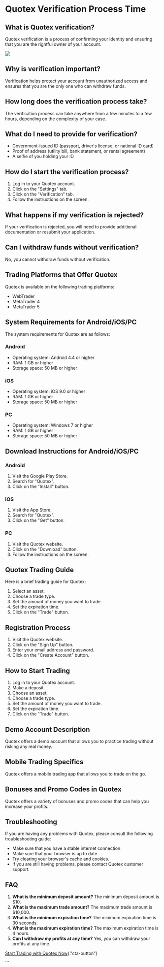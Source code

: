 # Quotex Verification Process Time

## What is Quotex verification?

Quotex verification is a process of confirming your identity and
ensuring that you are the rightful owner of your account.

[![](https://static.quotex.io/files/4_en/300_250.jpg)](https://traff.sbs/brokerqxlid)

## Why is verification important?

Verification helps protect your account from unauthorized access and
ensures that you are the only one who can withdraw funds.

## How long does the verification process take?

The verification process can take anywhere from a few minutes to a few
hours, depending on the complexity of your case.

## What do I need to provide for verification?

-   Government-issued ID (passport, driver\'s license, or national ID
    card)
-   Proof of address (utility bill, bank statement, or rental agreement)
-   A selfie of you holding your ID

## How do I start the verification process?

1.  Log in to your Quotex account.
2.  Click on the "Settings" tab.
3.  Click on the "Verification" tab.
4.  Follow the instructions on the screen.

## What happens if my verification is rejected?

If your verification is rejected, you will need to provide additional
documentation or resubmit your application.

## Can I withdraw funds without verification?

No, you cannot withdraw funds without verification.

## Trading Platforms that Offer Quotex

Quotex is available on the following trading platforms:

-   WebTrader
-   MetaTrader 4
-   MetaTrader 5

## System Requirements for Android/iOS/PC

The system requirements for Quotex are as follows:

### Android

-   Operating system: Android 4.4 or higher
-   RAM: 1 GB or higher
-   Storage space: 50 MB or higher

### iOS

-   Operating system: iOS 9.0 or higher
-   RAM: 1 GB or higher
-   Storage space: 50 MB or higher

### PC

-   Operating system: Windows 7 or higher
-   RAM: 1 GB or higher
-   Storage space: 50 MB or higher

## Download Instructions for Android/iOS/PC

### Android

1.  Visit the Google Play Store.
2.  Search for "Quotex".
3.  Click on the "Install" button.

### iOS

1.  Visit the App Store.
2.  Search for "Quotex".
3.  Click on the "Get" button.

### PC

1.  Visit the Quotex website.
2.  Click on the "Download" button.
3.  Follow the instructions on the screen.

## Quotex Trading Guide

Here is a brief trading guide for Quotex:

1.  Select an asset.
2.  Choose a trade type.
3.  Set the amount of money you want to trade.
4.  Set the expiration time.
5.  Click on the "Trade" button.

## Registration Process

1.  Visit the Quotex website.
2.  Click on the "Sign Up" button.
3.  Enter your email address and password.
4.  Click on the "Create Account" button.

## How to Start Trading

1.  Log in to your Quotex account.
2.  Make a deposit.
3.  Choose an asset.
4.  Choose a trade type.
5.  Set the amount of money you want to trade.
6.  Set the expiration time.
7.  Click on the "Trade" button.

## Demo Account Description

Quotex offers a demo account that allows you to practice trading without
risking any real money.

## Mobile Trading Specifics

Quotex offers a mobile trading app that allows you to trade on the go.

## Bonuses and Promo Codes in Quotex

Quotex offers a variety of bonuses and promo codes that can help you
increase your profits.

## Troubleshooting

If you are having any problems with Quotex, please consult the following
troubleshooting guide:

-   Make sure that you have a stable internet connection.
-   Make sure that your browser is up to date.
-   Try clearing your browser\'s cache and cookies.
-   If you are still having problems, please contact Quotex customer
    support.

## FAQ

1.  **What is the minimum deposit amount?** The minimum deposit amount
    is \$10.
2.  **What is the maximum trade amount?** The maximum trade amount is
    \$10,000.
3.  **What is the minimum expiration time?** The minimum expiration time
    is 30 seconds.
4.  **What is the maximum expiration time?** The maximum expiration time
    is 4 hours.
5.  **Can I withdraw my profits at any time?** Yes, you can withdraw
    your profits at any time.

[Start Trading with Quotex
Now](\%22https://traff.sbs/brokerqxsignup\%22){."cta-button"}

\`\`\`

